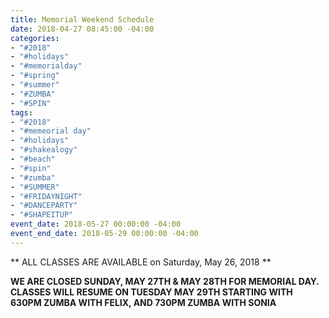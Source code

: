 ```yaml
---
title: Memorial Weekend Schedule
date: 2018-04-27 08:45:00 -04:00
categories:
- "#2018"
- "#holidays"
- "#memorialday"
- "#spring"
- "#summer"
- "#ZUMBA"
- "#SPIN"
tags:
- "#2018"
- "#memeorial day"
- "#holidays"
- "#shakealogy"
- "#beach"
- "#spin"
- "#zumba"
- "#SUMMER"
- "#FRIDAYNIGHT"
- "#DANCEPARTY"
- "#SHAPEITUP"
event_date: 2018-05-27 00:00:00 -04:00
event_end_date: 2018-05-29 00:00:00 -04:00
---
```


** ALL CLASSES ARE AVAILABLE on Saturday, May 26, 2018 **

**WE ARE CLOSED SUNDAY, MAY 27TH & MAY 28TH FOR MEMORIAL DAY.
CLASSES WILL RESUME ON TUESDAY MAY 29TH STARTING WITH 
630PM ZUMBA WITH FELIX, AND 730PM ZUMBA WITH SONIA**